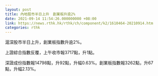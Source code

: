 ```yaml
---
layout: post
title: 內地股市半日上升　創業板升逾2%
date: 2021-09-14 11:54:26.000000000 +08:00
link: https://news.rthk.hk/rthk/ch/component/k2/1610464-20210914.htm
categories: rthk
---
```


滬深股市半日上升，創業板指數升逾2%。

上證綜合指數反覆，上午收市報3717點，升1點。

深證成份指數報14798點，升92點，升幅0.63%。創業板指數報3262點，升67點，升幅2.13%。
